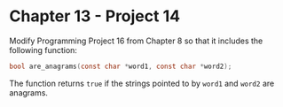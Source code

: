 # Chapter 13 - Project 14

Modify Programming Project 16 from Chapter 8 so that it includes the following
function:

```C
bool are_anagrams(const char *word1, const char *word2);
```

The function returns `true` if the strings pointed to by `word1` and `word2` are
anagrams.

